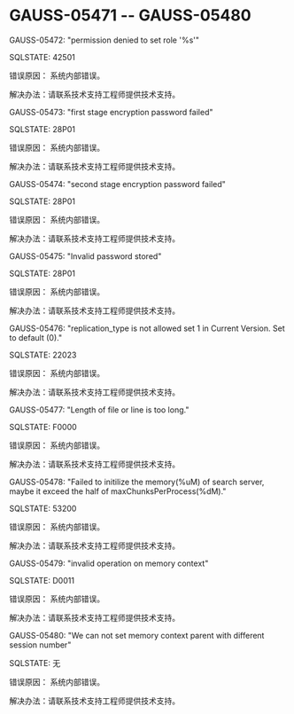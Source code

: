 # GAUSS-05471 -- GAUSS-05480<a name="ZH-CN_TOPIC_0000001163058548"></a>

GAUSS-05472: "permission denied to set role '%s'"

SQLSTATE: 42501

错误原因： 系统内部错误。

解决办法：请联系技术支持工程师提供技术支持。

GAUSS-05473: "first stage encryption password failed"

SQLSTATE: 28P01

错误原因： 系统内部错误。

解决办法：请联系技术支持工程师提供技术支持。

GAUSS-05474: "second stage encryption password failed"

SQLSTATE: 28P01

错误原因： 系统内部错误。

解决办法：请联系技术支持工程师提供技术支持。

GAUSS-05475: "Invalid password stored"

SQLSTATE: 28P01

错误原因： 系统内部错误。

解决办法：请联系技术支持工程师提供技术支持。

GAUSS-05476: "replication\_type is not allowed set 1 in Current Version. Set to default \(0\)."

SQLSTATE: 22023

错误原因： 系统内部错误。

解决办法：请联系技术支持工程师提供技术支持。

GAUSS-05477: "Length of file or line is too long."

SQLSTATE: F0000

错误原因： 系统内部错误。

解决办法：请联系技术支持工程师提供技术支持。

GAUSS-05478: "Failed to initilize the memory\(%uM\) of search server, maybe it exceed the half of maxChunksPerProcess\(%dM\)."

SQLSTATE: 53200

错误原因： 系统内部错误。

解决办法：请联系技术支持工程师提供技术支持。

GAUSS-05479: "invalid operation on memory context"

SQLSTATE: D0011

错误原因： 系统内部错误。

解决办法：请联系技术支持工程师提供技术支持。

GAUSS-05480: "We can not set memory context parent with different session number"

SQLSTATE: 无

错误原因： 系统内部错误。

解决办法：请联系技术支持工程师提供技术支持。

